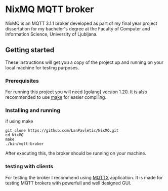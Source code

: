 # NixMQ MQTT broker
NixMQ is an MQTT 3.1.1 broker developed as part of my final year project dissertation for my bachelor's degree at the Faculty of Computer and Information Science, University of Ljubljana.

## Getting started
These instructions will get you a copy of the project up and running on your local machine for testing purposes.

### Prerequisites
For running this project you will need [golang] version 1.20. It is also recommended to use [make] for easier compiling.

### Installing and running
if using make
```
git clone https://github.com/LanPavletic/NixMQ.git
cd NixMQ
make
./bin/mqtt-broker
```

After executing this, the broker should be running on your machine.

### testing with clients
For testing the broker I recommend using [MQTTX] application. It is made for testing MQTT brokers with powerfull and well designed GUI.

[goang]: https://go.dev/
[make]: https://www.gnu.org/software/make/
[MQTTX]: https://mqttx.app/
